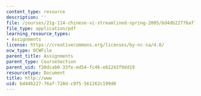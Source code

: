 ```yaml
---
content_type: resource
description: ''
file: /courses/21g-114-chinese-vi-streamlined-spring-2005/bd4db22776af728dc9f5561262c199d0_MIT21G_114S05_2_10j.pdf
file_type: application/pdf
learning_resource_types:
- Assignments
license: https://creativecommons.org/licenses/by-nc-sa/4.0/
ocw_type: OCWFile
parent_title: Assignments
parent_type: CourseSection
parent_uid: f20dcab0-33fe-ed54-fc46-e61243f9dd19
resourcetype: Document
title: http://www
uid: bd4db227-76af-728d-c9f5-561262c199d0
---
```

